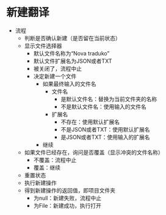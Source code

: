 # 新建翻译

 - 流程
   - 判断是否确认新建（是否留在当前状态）
   - 显示文件选择器
     - 默认文件名称为“Nova traduko”
     - 默认文件扩展名为JSON或者TXT
     - 被关闭了，流程中止
     - 决定新建一个文件
       - 如果最终输入的文件名
         - 文件名
           - 是默认文件名：替换为当前文件夹的名称
           - 不是默认文件名：使用输入的文件名
         - 扩展名
           - 不存在：使用默认扩展名
           - 不是JSON或者TXT：使用默认扩展名
           - 是JSON或者TXT：使用输入的扩展名
       - 继续 
   - 如果文件已经存在，询问是否覆盖（显示冲突的文件名称）
     - 不覆盖：流程中止
     - 覆盖：继续
   - 重置状态
   - 执行新建操作
   - 得到新建操作的返回值，即项目文件夹
     - 为null：新建失败，流程中止
     - 为File：新建成功，执行打开
